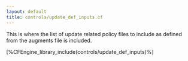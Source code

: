 ```yaml
---
layout: default
title: controls/update_def_inputs.cf
---
```


This is where the list of update related policy files to include as defined
from the augments file is included.

[%CFEngine_library_include(controls/update_def_inputs)%]
